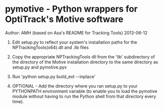 pymotive - Python wrappers for OptiTrack's Motive software
==========================================================

Author: AMH (based on Asa's README for Tracking Tools)
2013-06-12


1) Edit setup.py to reflect your system's installation paths for the NPTrackingTools(x64).dll and .lib files

2) Copy the appropriate NPTrackingTools dll from the 'lib' subdirectory of the directory of the Motive installation directory to the same directory as setup.py and pymotive.pyx

3) Run 'python setup.py build_ext --inplace'

4) OPTIONAL - Add the directory where you ran setup.py to your PYTHONPATH environment variable (to enable you to load the pymotive module without having to run the Python shell from that directory every time).


